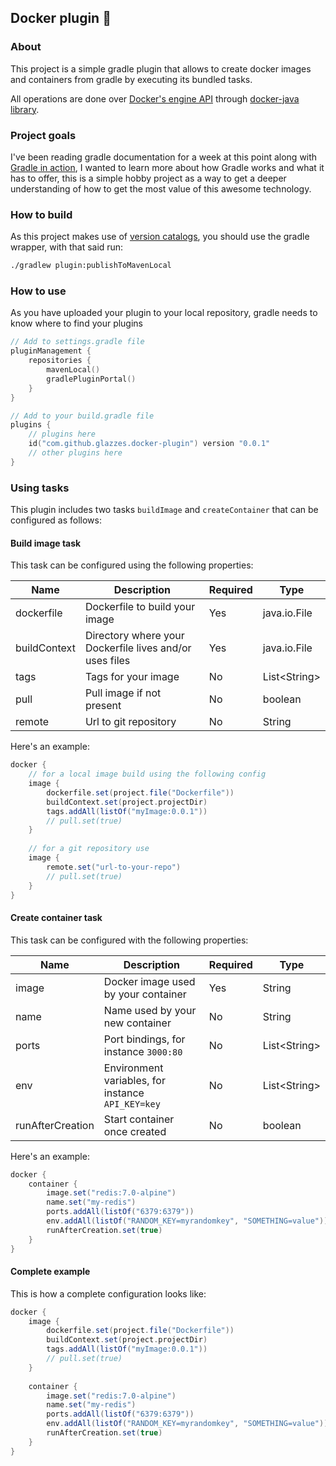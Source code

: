 ## Docker plugin 🐘

### About
This project is a simple gradle plugin that allows to 
create docker images and containers from gradle
by executing its bundled tasks.

All operations are done over 
[Docker's engine API](https://docs.docker.com/engine/api/v1.42/)
through [docker-java library](https://github.com/docker-java/docker-java).

### Project goals
I've been reading gradle documentation for a week at this point along
with [Gradle in action](https://www.google.com/search?q=gradle+in+action),
I wanted to learn more about how Gradle works and what it has to offer,
this is a simple hobby project as a way to get a deeper understanding of
how to get the most value of this awesome technology.

### How to build 
As this project makes use of [version catalogs](https://docs.gradle.org/current/userguide/platforms.html#sec:sharing-catalogs), you should
use the gradle wrapper, with that said run:
```bash
./gradlew plugin:publishToMavenLocal
```

### How to use
As you have uploaded your plugin to your local 
repository, gradle needs to know where to find your
plugins
```kotlin
// Add to settings.gradle file
pluginManagement {
    repositories {
        mavenLocal()
        gradlePluginPortal()
    }
}

// Add to your build.gradle file
plugins {
    // plugins here
    id("com.github.glazzes.docker-plugin") version "0.0.1"
    // other plugins here
}
```

### Using tasks
This plugin includes two tasks `buildImage` and `createContainer` that
can be configured as follows:

#### Build image task
This task can be configured using the following properties:

| Name         | Description                                             | Required | Type          |
|--------------|---------------------------------------------------------|----------|---------------|
| dockerfile   | Dockerfile to build your image                          | Yes      | java.io.File  |
| buildContext | Directory where your Dockerfile lives and/or uses files | Yes      | java.io.File  |
| tags         | Tags for your image                                     | No       | List\<String> |
| pull         | Pull image if not present                               | No       | boolean       |
| remote       | Url to git repository                                   | No       | String        |

Here's an example:
```groovy
docker {
    // for a local image build using the following config
    image {
        dockerfile.set(project.file("Dockerfile"))
        buildContext.set(project.projectDir)
        tags.addAll(listOf("myImage:0.0.1"))
        // pull.set(true)
    }
    
    // for a git repository use
    image {
        remote.set("url-to-your-repo")
        // pull.set(true)
    }
}
```

#### Create container task
This task can be configured with the following properties:

| Name             | Description                                       | Required | Type          |
|------------------|---------------------------------------------------|----------|---------------|
| image            | Docker image used by your container               | Yes      | String        |
| name             | Name used by your new container                   | No       | String        |
| ports            | Port bindings, for instance `3000:80`             | No       | List\<String> |
| env              | Environment variables, for instance `API_KEY=key` | No       | List\<String> |
| runAfterCreation | Start container once created                      | No       | boolean       |

Here's an example:
```groovy
docker {
    container {
        image.set("redis:7.0-alpine")
        name.set("my-redis")
        ports.addAll(listOf("6379:6379"))
        env.addAll(listOf("RANDOM_KEY=myrandomkey", "SOMETHING=value"))
        runAfterCreation.set(true)
    }
}
```

#### Complete example
This is how a complete configuration looks like:

```groovy
docker {
    image {
        dockerfile.set(project.file("Dockerfile"))
        buildContext.set(project.projectDir)
        tags.addAll(listOf("myImage:0.0.1"))
        // pull.set(true)
    }
    
    container {
        image.set("redis:7.0-alpine")
        name.set("my-redis")
        ports.addAll(listOf("6379:6379"))
        env.addAll(listOf("RANDOM_KEY=myrandomkey", "SOMETHING=value"))
        runAfterCreation.set(true)
    }
}
```
